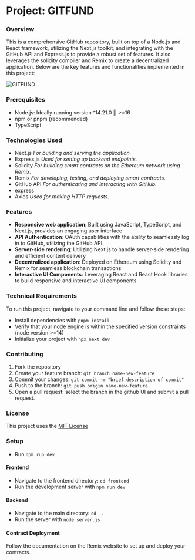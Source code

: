 # Project: GITFUND

### Overview

This is a comprehensive GitHub repository, built on top of a Node.js and React framework, utilizing the Next.js toolkit, and integrating with the GitHub API and Express.js to provide a robust set of features. It also leverages the solidity compiler and Remix to create a decentralized application. Below are the key features and functionalities implemented in this project:

![GITFUND](https://s3.tebi.io/phg/Screenshot%202025-03-01%20082051.png)

### Prerequisites

- Node.js: Ideally running version ^14.21.0 || >=16
- npm or pnpm (recommended)
- TypeScript

### Technologies Used

-  Next.js
  *For building and serving the application.*
-  Express.js
  *Used for setting up backend endpoints.*
-  Solidity
  *For building smart contracts on the Ethereum network using Remix.*
-  Remix
  *For developing, testing, and deploying smart contracts.*
-  GitHub API
  *For authenticating and interacting with GitHub.*
-  express
-  Axios
  *Used for making HTTP requests.*

### Features

- **Responsive web application**: Built using JavaScript, TypeScript, and Next.js, provides an engaging user interface
- **API Authentication**: OAuth capabilities with the ability to seamlessly log in to GitHub, utilizing the GitHub API.
- **Server-side rendering**: Utilizing Next.js to handle server-side rendering and efficient content delivery
- **Decentralized application**: Deployed on Ethereum using Solidity and Remix for seamless blockchain transactions
- **Interactive UI Components**: Leveraging React and React Hook libraries to build responsive and interactive UI components

### Technical Requirements

To run this project, navigate to your command line and follow these steps:

* Install dependencies with `pnpm install`
* Verify that your node engine is within the specified version constraints (node version >=14)
* Initialize your project with `npx next dev`

### Contributing

1. Fork the repository
2. Create your feature branch: `git branch name-new-feature`
3. Commit your changes: `git commit -m "brief description of commit"`
4. Push to the branch: `git push origin name-new-feature`
5. Open a pull request: select the branch in the github UI and submit a pull request.

### License
This project uses the [MIT License](https://spdx.org/licenses/MIT.html)

### Setup
* Run `npm run dev`
#### Frontend
* Navigate to the frontend directory: `cd frontend`
* Run the development server with `npm run dev`

#### Backend
* Navigate to the main directory: `cd ..`
* Run the server with `node server.js`

#### Contract Deployment
Follow the documentation on the Remix website to set up and deploy your contracts.
